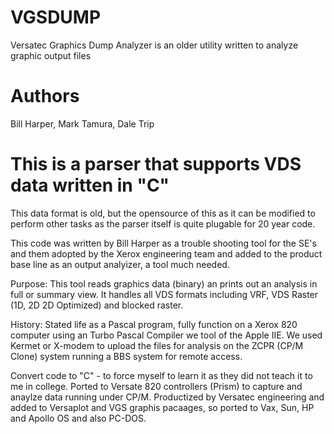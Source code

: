 # VGSDUMP
Versatec Graphics Dump Analyzer is an older utility written to analyze graphic output files
# Authors
Bill Harper, Mark Tamura, Dale Trip
# This is a parser that supports VDS data written in "C"
This data format is old, but the opensource of this as it can be modified to perform other tasks
as the parser itself is quite plugable for 20 year code.

This code was written by Bill Harper as a trouble shooting tool for the SE's and them adopted by the Xerox
engineering team and added to the product base line as an output analyizer, a tool much needed.

Purpose:
This tool reads graphics data (binary) an prints out an analysis in full or summary view.  It handles all VDS formats including VRF, VDS Raster (1D, 2D 2D Optimized) and blocked raster.

History:
Stated life as a Pascal program, fully function on a Xerox 820 computer using an Turbo Pascal Compiler we tool of the Apple IIE.  We used Kermet or X-modem to upload the files for analysis on the ZCPR (CP/M Clone) system running a BBS system for remote access.

Convert code to "C" - to force myself to learn it as they did not teach it to me in college.
Ported to Versate 820 controllers (Prism) to capture and anaylze data running under CP/M. 
Productized by Versatec engineering and added to Versaplot and VGS graphis pacaages, so ported to Vax, Sun, HP and Apollo OS and also PC-DOS. 
